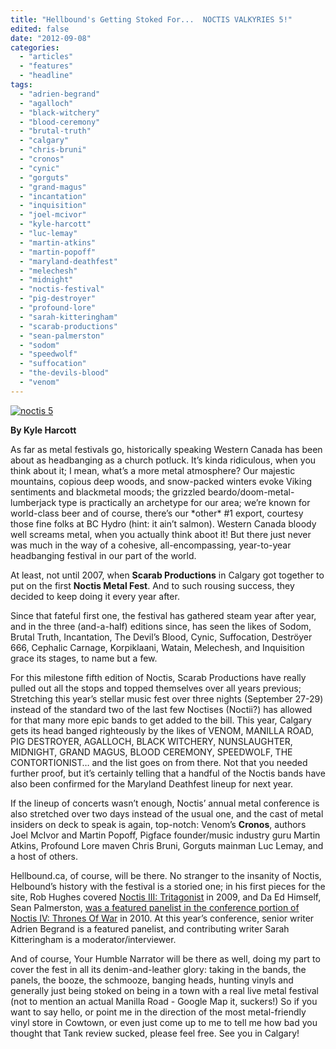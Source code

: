 ```yaml
---
title: "Hellbound's Getting Stoked For...  NOCTIS VALKYRIES 5!"
edited: false
date: "2012-09-08"
categories:
  - "articles"
  - "features"
  - "headline"
tags:
  - "adrien-begrand"
  - "agalloch"
  - "black-witchery"
  - "blood-ceremony"
  - "brutal-truth"
  - "calgary"
  - "chris-bruni"
  - "cronos"
  - "cynic"
  - "gorguts"
  - "grand-magus"
  - "incantation"
  - "inquisition"
  - "joel-mcivor"
  - "kyle-harcott"
  - "luc-lemay"
  - "martin-atkins"
  - "martin-popoff"
  - "maryland-deathfest"
  - "melechesh"
  - "midnight"
  - "noctis-festival"
  - "pig-destroyer"
  - "profound-lore"
  - "sarah-kitteringham"
  - "scarab-productions"
  - "sean-palmerston"
  - "sodom"
  - "speedwolf"
  - "suffocation"
  - "the-devils-blood"
  - "venom"
---
```


[![](http://www.hellbound.ca/wp-content/uploads/2012/09/noctis-5-590x763.png "noctis 5")](http://www.hellbound.ca/2012/09/hellbounds-getting-stoked-for-noctis-valkyries-5/noctis-5/)

**By Kyle Harcott**

As far as metal festivals go, historically speaking Western Canada has been about as headbanging as a church potluck. It’s kinda ridiculous, when you think about it; I mean, what’s a more metal atmosphere? Our majestic mountains, copious deep woods, and snow-packed winters evoke Viking sentiments and blackmetal moods; the grizzled beardo/doom-metal-lumberjack type is practically an archetype for our area; we’re known for world-class beer and of course, there’s our \*other\* #1 export, courtesy those fine folks at BC Hydro (hint: it ain’t salmon). Western Canada bloody well screams metal, when you actually think aboot it! But there just never was much in the way of a cohesive, all-encompassing, year-to-year headbanging festival in our part of the world.

At least, not until 2007, when **Scarab Productions** in Calgary got together to put on the first **Noctis Metal Fest**. And to such rousing success, they decided to keep doing it every year after.

Since that fateful first one, the festival has gathered steam year after year, and in the three (and-a-half) editions since, has seen the likes of Sodom, Brutal Truth, Incantation, The Devil’s Blood, Cynic, Suffocation, Deströyer 666, Cephalic Carnage, Korpiklaani, Watain, Melechesh, and Inquisition grace its stages, to name but a few.

For this milestone fifth edition of Noctis, Scarab Productions have really pulled out all the stops and topped themselves over all years previous; Stretching this year’s stellar music fest over three nights (September 27-29) instead of the standard two of the last few Noctises (Noctii?) has allowed for that many more epic bands to get added to the bill. This year, Calgary gets its head banged righteously by the likes of VENOM, MANILLA ROAD, PIG DESTROYER, AGALLOCH, BLACK WITCHERY, NUNSLAUGHTER, MIDNIGHT, GRAND MAGUS, BLOOD CEREMONY, SPEEDWOLF, THE CONTORTIONIST… and the list goes on from there. Not that you needed further proof, but it’s certainly telling that a handful of the Noctis bands have also been confirmed for the Maryland Deathfest lineup for next year.

If the lineup of concerts wasn’t enough, Noctis’ annual metal conference is also stretched over two days instead of the usual one, and the cast of metal insiders on deck to speak is again, top-notch: Venom’s **Cronos**, authors Joel McIvor and Martin Popoff, Pigface founder/music industry guru Martin Atkins, Profound Lore maven Chris Bruni, Gorguts mainman Luc Lemay, and a host of others.

Hellbound.ca, of course, will be there. No stranger to the insanity of Noctis, Helbound’s history with the festival is a storied one; in his first pieces for the site, Rob Hughes covered [Noctis III: Tritagonist](http://www.hellbound.ca/2009/10/noctis-metal-fest-2009-the-concerts/) in 2009, and Da Ed Himself, Sean Palmerston, [was a featured panelist in the conference portion of Noctis IV: Thrones Of War](http://www.hellbound.ca/2010/09/noctis-valkyries-returns-this-weekend/) in 2010. At this year’s conference, senior writer Adrien Begrand is a featured panelist, and contributing writer Sarah Kitteringham is a moderator/interviewer.

And of course, Your Humble Narrator will be there as well, doing my part to cover the fest in all its denim-and-leather glory: taking in the bands, the panels, the booze, the schmooze, banging heads, hunting vinyls and generally just being stoked on being in a town with a real live metal festival (not to mention an actual Manilla Road - Google Map it, suckers!) So if you want to say hello, or point me in the direction of the most metal-friendly vinyl store in Cowtown, or even just come up to me to tell me how bad you thought that Tank review sucked, please feel free. See you in Calgary!
